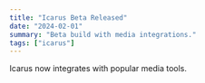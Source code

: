 ```yaml
---
title: "Icarus Beta Released"
date: "2024-02-01"
summary: "Beta build with media integrations."
tags: ["icarus"]
---
```

Icarus now integrates with popular media tools.
